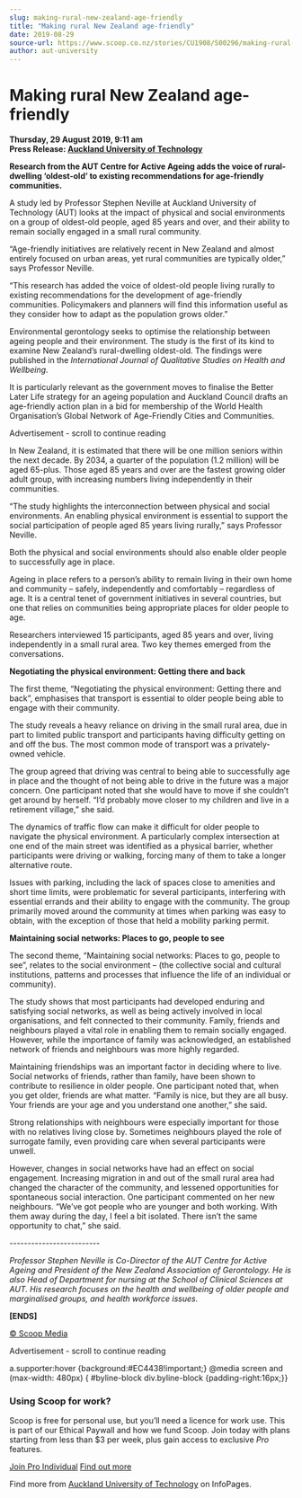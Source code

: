 ```yaml
---
slug: making-rural-new-zealand-age-friendly
title: "Making rural New Zealand age-friendly"
date: 2019-08-29
source-url: https://www.scoop.co.nz/stories/CU1908/S00296/making-rural-new-zealand-age-friendly.htm
author: aut-university
---
```

Making rural New Zealand age-friendly
=====================================

**Thursday, 29 August 2019, 9:11 am**  
**Press Release: [Auckland University of Technology](https://info.scoop.co.nz/Auckland_University_of_Technology)**

**Research from the AUT Centre for Active Ageing adds the voice of rural-dwelling ‘oldest-old’ to existing recommendations for age-friendly communities.**

A study led by Professor Stephen Neville at Auckland University of Technology (AUT) looks at the impact of physical and social environments on a group of oldest-old people, aged 85 years and over, and their ability to remain socially engaged in a small rural community.

“Age-friendly initiatives are relatively recent in New Zealand and almost entirely focused on urban areas, yet rural communities are typically older,” says Professor Neville.

“This research has added the voice of oldest-old people living rurally to existing recommendations for the development of age-friendly communities. Policymakers and planners will find this information useful as they consider how to adapt as the population grows older.”

Environmental gerontology seeks to optimise the relationship between ageing people and their environment. The study is the first of its kind to examine New Zealand’s rural-dwelling oldest-old. The findings were published in the _International Journal of Qualitative Studies on Health and Wellbeing_.

It is particularly relevant as the government moves to finalise the Better Later Life strategy for an ageing population and Auckland Council drafts an age-friendly action plan in a bid for membership of the World Health Organisation’s Global Network of Age-Friendly Cities and Communities.

Advertisement - scroll to continue reading





In New Zealand, it is estimated that there will be one million seniors within the next decade. By 2034, a quarter of the population (1.2 million) will be aged 65-plus. Those aged 85 years and over are the fastest growing older adult group, with increasing numbers living independently in their communities.

“The study highlights the interconnection between physical and social environments. An enabling physical environment is essential to support the social participation of people aged 85 years living rurally,” says Professor Neville.

Both the physical and social environments should also enable older people to successfully age in place.

Ageing in place refers to a person’s ability to remain living in their own home and community – safely, independently and comfortably – regardless of age. It is a central tenet of government initiatives in several countries, but one that relies on communities being appropriate places for older people to age.

Researchers interviewed 15 participants, aged 85 years and over, living independently in a small rural area. Two key themes emerged from the conversations.

**Negotiating the physical environment: Getting there and back**

The first theme, “Negotiating the physical environment: Getting there and back”, emphasises that transport is essential to older people being able to engage with their community.

The study reveals a heavy reliance on driving in the small rural area, due in part to limited public transport and participants having difficulty getting on and off the bus. The most common mode of transport was a privately-owned vehicle.

The group agreed that driving was central to being able to successfully age in place and the thought of not being able to drive in the future was a major concern. One participant noted that she would have to move if she couldn’t get around by herself. “I’d probably move closer to my children and live in a retirement village,” she said.

The dynamics of traffic flow can make it difficult for older people to navigate the physical environment. A particularly complex intersection at one end of the main street was identified as a physical barrier, whether participants were driving or walking, forcing many of them to take a longer alternative route.

Issues with parking, including the lack of spaces close to amenities and short time limits, were problematic for several participants, interfering with essential errands and their ability to engage with the community. The group primarily moved around the community at times when parking was easy to obtain, with the exception of those that held a mobility parking permit.

**Maintaining social networks: Places to go, people to see**

The second theme, “Maintaining social networks: Places to go, people to see”, relates to the social environment – (the collective social and cultural institutions, patterns and processes that influence the life of an individual or community).

The study shows that most participants had developed enduring and satisfying social networks, as well as being actively involved in local organisations, and felt connected to their community. Family, friends and neighbours played a vital role in enabling them to remain socially engaged. However, while the importance of family was acknowledged, an established network of friends and neighbours was more highly regarded.

Maintaining friendships was an important factor in deciding where to live. Social networks of friends, rather than family, have been shown to contribute to resilience in older people. One participant noted that, when you get older, friends are what matter. “Family is nice, but they are all busy. Your friends are your age and you understand one another,” she said.

Strong relationships with neighbours were especially important for those with no relatives living close by. Sometimes neighbours played the role of surrogate family, even providing care when several participants were unwell.

However, changes in social networks have had an effect on social engagement. Increasing migration in and out of the small rural area had changed the character of the community, and lessened opportunities for spontaneous social interaction. One participant commented on her new neighbours. “We’ve got people who are younger and both working. With them away during the day, I feel a bit isolated. There isn’t the same opportunity to chat,” she said.

\-------------------------

_Professor Stephen Neville is Co-Director of the AUT Centre for Active Ageing and President of the New Zealand Association of Gerontology. He is also Head of Department for nursing at the School of Clinical Sciences at AUT. His research focuses on the health and wellbeing of older people and marginalised groups, and health workforce issues._

**\[ENDS\]**

  

[© Scoop Media](http://www.scoop.co.nz/about/terms.html)  

Advertisement - scroll to continue reading



a.supporter:hover {background:#EC4438!important;} @media screen and (max-width: 480px) { #byline-block div.byline-block {padding-right:16px;}}

### Using Scoop for work?

Scoop is free for personal use, but you’ll need a licence for work use. This is part of our Ethical Paywall and how we fund Scoop. Join today with plans starting from less than $3 per week, plus gain access to exclusive _Pro_ features.  
  
[Join Pro Individual](https://pro.scoop.co.nz/Individual/?from=ProIn24) [Find out more](https://pro.scoop.co.nz/using-scoop-for-work/?from=ProIn24)

Find more from [Auckland University of Technology](https://info.scoop.co.nz/Auckland_University_of_Technology) on InfoPages.